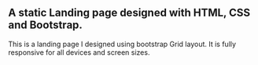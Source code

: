 ## A static Landing page designed with HTML, CSS and Bootstrap.
This is a landing page I designed using bootstrap Grid layout. It is fully responsive for all devices and screen sizes.
